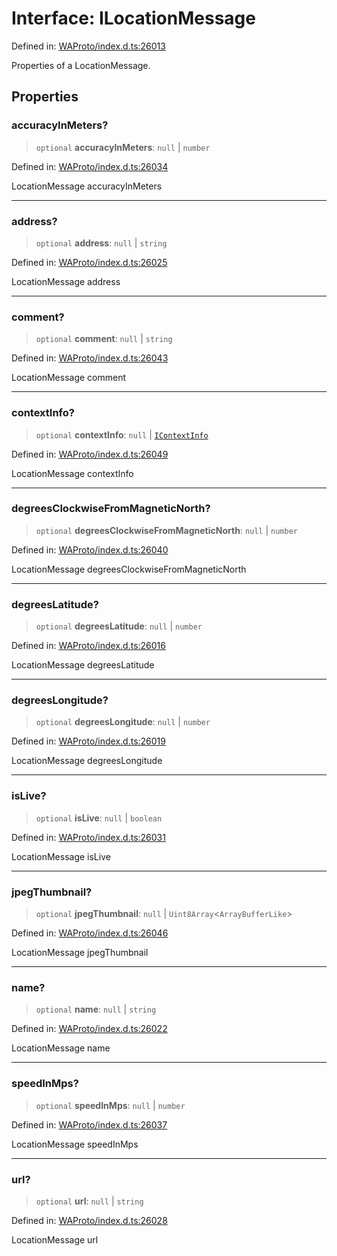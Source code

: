 # Interface: ILocationMessage

Defined in: [WAProto/index.d.ts:26013](https://github.com/Fokusdotid/Baileys/blob/58a03b5a49cf326e1050515994499cb0bb76662f/WAProto/index.d.ts#L26013)

Properties of a LocationMessage.

## Properties

### accuracyInMeters?

> `optional` **accuracyInMeters**: `null` \| `number`

Defined in: [WAProto/index.d.ts:26034](https://github.com/Fokusdotid/Baileys/blob/58a03b5a49cf326e1050515994499cb0bb76662f/WAProto/index.d.ts#L26034)

LocationMessage accuracyInMeters

***

### address?

> `optional` **address**: `null` \| `string`

Defined in: [WAProto/index.d.ts:26025](https://github.com/Fokusdotid/Baileys/blob/58a03b5a49cf326e1050515994499cb0bb76662f/WAProto/index.d.ts#L26025)

LocationMessage address

***

### comment?

> `optional` **comment**: `null` \| `string`

Defined in: [WAProto/index.d.ts:26043](https://github.com/Fokusdotid/Baileys/blob/58a03b5a49cf326e1050515994499cb0bb76662f/WAProto/index.d.ts#L26043)

LocationMessage comment

***

### contextInfo?

> `optional` **contextInfo**: `null` \| [`IContextInfo`](../../../interfaces/IContextInfo.md)

Defined in: [WAProto/index.d.ts:26049](https://github.com/Fokusdotid/Baileys/blob/58a03b5a49cf326e1050515994499cb0bb76662f/WAProto/index.d.ts#L26049)

LocationMessage contextInfo

***

### degreesClockwiseFromMagneticNorth?

> `optional` **degreesClockwiseFromMagneticNorth**: `null` \| `number`

Defined in: [WAProto/index.d.ts:26040](https://github.com/Fokusdotid/Baileys/blob/58a03b5a49cf326e1050515994499cb0bb76662f/WAProto/index.d.ts#L26040)

LocationMessage degreesClockwiseFromMagneticNorth

***

### degreesLatitude?

> `optional` **degreesLatitude**: `null` \| `number`

Defined in: [WAProto/index.d.ts:26016](https://github.com/Fokusdotid/Baileys/blob/58a03b5a49cf326e1050515994499cb0bb76662f/WAProto/index.d.ts#L26016)

LocationMessage degreesLatitude

***

### degreesLongitude?

> `optional` **degreesLongitude**: `null` \| `number`

Defined in: [WAProto/index.d.ts:26019](https://github.com/Fokusdotid/Baileys/blob/58a03b5a49cf326e1050515994499cb0bb76662f/WAProto/index.d.ts#L26019)

LocationMessage degreesLongitude

***

### isLive?

> `optional` **isLive**: `null` \| `boolean`

Defined in: [WAProto/index.d.ts:26031](https://github.com/Fokusdotid/Baileys/blob/58a03b5a49cf326e1050515994499cb0bb76662f/WAProto/index.d.ts#L26031)

LocationMessage isLive

***

### jpegThumbnail?

> `optional` **jpegThumbnail**: `null` \| `Uint8Array`\<`ArrayBufferLike`\>

Defined in: [WAProto/index.d.ts:26046](https://github.com/Fokusdotid/Baileys/blob/58a03b5a49cf326e1050515994499cb0bb76662f/WAProto/index.d.ts#L26046)

LocationMessage jpegThumbnail

***

### name?

> `optional` **name**: `null` \| `string`

Defined in: [WAProto/index.d.ts:26022](https://github.com/Fokusdotid/Baileys/blob/58a03b5a49cf326e1050515994499cb0bb76662f/WAProto/index.d.ts#L26022)

LocationMessage name

***

### speedInMps?

> `optional` **speedInMps**: `null` \| `number`

Defined in: [WAProto/index.d.ts:26037](https://github.com/Fokusdotid/Baileys/blob/58a03b5a49cf326e1050515994499cb0bb76662f/WAProto/index.d.ts#L26037)

LocationMessage speedInMps

***

### url?

> `optional` **url**: `null` \| `string`

Defined in: [WAProto/index.d.ts:26028](https://github.com/Fokusdotid/Baileys/blob/58a03b5a49cf326e1050515994499cb0bb76662f/WAProto/index.d.ts#L26028)

LocationMessage url
